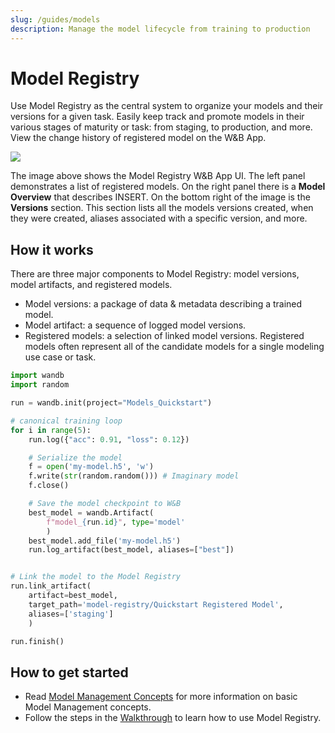 ```yaml
---
slug: /guides/models
description: Manage the model lifecycle from training to production
---
```


# Model Registry

Use Model Registry as the central system to organize your models and their versions for a given task. Easily keep track and promote models in their various stages of maturity or task: from staging, to production, and more. View the change history of registered model on the W&B App.

![](/images/models/model_registry_landing_page.png)

The image above shows the Model Registry W&B App UI. The left panel demonstrates a list of registered models. On the right panel there is a **Model Overview** that describes INSERT. On the bottom right of the image is the **Versions** section. This section lists all the models versions created, when they were created, aliases associated with a specific version, and more.



<!-- ### Watch the 1 minute video walkthrough -->

<!-- {% embed url="https://www.youtube.com/watch?v=jy9Pk9riwZI" %} -->

## How it works
There are three major components to Model Registry: model versions, model artifacts, and registered models.

* Model versions: a package of data & metadata describing a trained model.
* Model artifact: a sequence of logged model versions.
* Registered models: a selection of linked model versions. Registered models often represent all of the candidate models for a single modeling use case or task.

```python showLineNumbers
import wandb
import random

run = wandb.init(project="Models_Quickstart")

# canonical training loop
for i in range(5):
    run.log({"acc": 0.91, "loss": 0.12})

    # Serialize the model
    f = open('my-model.h5', 'w')
    f.write(str(random.random())) # Imaginary model
    f.close()

    # Save the model checkpoint to W&B
    best_model = wandb.Artifact(
        f"model_{run.id}", type='model'
        )
    best_model.add_file('my-model.h5')
    run.log_artifact(best_model, aliases=["best"])


# Link the model to the Model Registry
run.link_artifact(
    artifact=best_model, 
    target_path='model-registry/Quickstart Registered Model', 
    aliases=['staging']
    )

run.finish()
```



## How to get started
* Read [Model Management Concepts](./model-management-concepts.md) for more information on basic Model Management concepts.
* Follow the steps in the [Walkthrough](./walkthrough.md) to learn how to use Model Registry.


<!-- ## Model Registry Features

### Model Versioning

Iterate to get the best model version for a task, and catalog all the changes along the way.

* Track every model version in a central repository
* Browse and compare model versions
* Capture training metrics and hyperparameters

### Model Lineage

Document and reproduce the complete pipeline of model training and evaluation.

* Identify the exact dataset version the model trained on
* Restore the training code, including git commit and diff patch
* Get back to the model’s hyperparameters and other metadata for reproducibility
* Dig in to upstream jobs that can affect model performance

### Model Lifecycle

Manage the process as a model moves from training through staging to production.

* Highlight the best model versions that are being evaluated for production
* Communicate where a model version is in the process — staging, production etc
* Review the history of model versions that moved through each stage

## Model Registry Pilot Limits

This new feature is now turned on for all users to try for free, up to:

* 5 Registered Models, with unlimited versions linked to each model
* 10 most recent steps of Action History shown in the UI for each registered model -->




